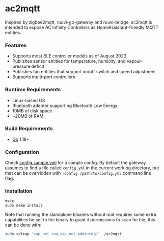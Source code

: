 # ac2mqtt

Inspired by zigbee2mqtt, ruuvi-go-gateway and ruuvi-bridge, ac2mqtt is intended to expose AC Infinity Controllers as HomeAssistant-friendly MQTT entities.

### Features

- Supports most BLE controller models as of August 2023
- Publishes sensor entities for temperature, humidity, and vapour-pressure deficit
- Publishes fan entities that support on/off switch and speed adjustment
- Supports multi-port controllers

### Runtime Requirements

- Linux-based OS
- Bluetooth adapter supporting Bluetooth Low Energy
- 10MB of disk space
- ~20MB of RAM

### Build Requirements

- [Go](https://golang.org) 1.18+

### Configuration

Check [config.sample.yml](./config.sample.yml) for a sample config. By default the gateway assumes to find a file called `config.yml` in the current working directory, but that can be overridden with `-config /path/to/config.yml` command line flag.

### Installation

```
make
sudo make install
```

Note that running the standalone binaries without root requires some extra capabilities be set to the binary to grant it permissions to scan for ble, this can be done with:

```sh
sudo setcap 'cap_net_raw,cap_net_admin+eip' ./ac2mqtt
```
